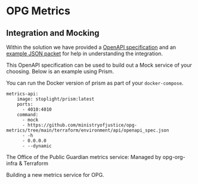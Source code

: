 # OPG Metrics

## Integration and Mocking

Within the solution we have provided a [OpenAPI specification](/terraform/environment/api/openapi_spec.json) and an [example JSON packet](/terraform/environment/api/examples/put_metrics.json) for help in understanding the integration.

This OpenAPI specification can be used to build out a Mock service of your choosing. Below is an example using Prism.

You can run the Docker version of prism as part of your `docker-compose`.

```
metrics-api:
    image: stoplight/prism:latest
    ports:
      - 4010:4010
    command:
      - mock
      - https://github.com/ministryofjustice/opg-metrics/tree/main/terraform/environment/api/openapi_spec.json
      - -h
      - 0.0.0.0
      - --dynamic
```


The Office of the Public Guardian metrics service: Managed by opg-org-infra &amp; Terraform

Building a new metrics service for OPG.
